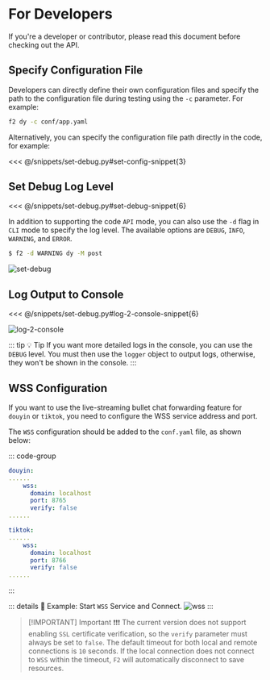 # For Developers

If you're a developer or contributor, please read this document before checking out the API.

## Specify Configuration File

Developers can directly define their own configuration files and specify the path to the configuration file during testing using the `-c` parameter. For example:

```bash
f2 dy -c conf/app.yaml
```
Alternatively, you can specify the configuration file path directly in the code, for example:

<<< @/snippets/set-debug.py#set-config-snippet{3}

## Set Debug Log Level

<<< @/snippets/set-debug.py#set-debug-snippet{6}

In addition to supporting the code `API` mode, you can also use the `-d` flag in `CLI` mode to specify the log level. The available options are `DEBUG`, `INFO`, `WARNING`, and `ERROR`.

```bash
$ f2 -d WARNING dy -M post
```

![set-debug](/douyin/set-debug.png)

## Log Output to Console

<<< @/snippets/set-debug.py#log-2-console-snippet{6}

![log-2-console](/douyin/log-2-console.png)

::: tip :bulb: Tip
If you want more detailed logs in the console, you can use the `DEBUG` level. You must then use the `logger` object to output logs, otherwise, they won't be shown in the console.
:::

## WSS Configuration <Badge type="warning" text="Experimental" />

If you want to use the live-streaming bullet chat forwarding feature for `douyin` or `tiktok`, you need to configure the WSS service address and port.

The `WSS` configuration should be added to the `conf.yaml` file, as shown below:

::: code-group
```yaml [douyin]
douyin:
......
    wss:
      domain: localhost
      port: 8765
      verify: false
......
```
```yaml [tiktok]
tiktok:
......
    wss:
      domain: localhost
      port: 8766
      verify: false
......
```
:::

::: details :link: Example: Start `WSS` Service and Connect.
![wss](/douyin/wss-connect.png)
:::

> [!IMPORTANT] Important ❗❗❗
> The current version does not support enabling `SSL` certificate verification, so the `verify` parameter must always be set to `false`.
> The default timeout for both local and remote connections is `10` seconds.
> If the local connection does not connect to `WSS` within the timeout, `F2` will automatically disconnect to save resources.
